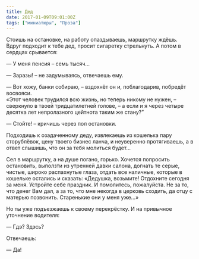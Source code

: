 ```yaml
---
title: Дед
date: 2017-01-09T09:01:00Z
tags: ["миниатюры", "Проза"]
---
```


Стоишь на остановке, на работу опаздываешь, маршрутку ждёшь. Вдруг подходит к тебе дед, просит сигаретку стрельнуть. А потом в сердцах срывается:

— У меня пенсия – семь тысяч…

— Заразы! – не задумываясь, отвечаешь ему.

— Вот хожу, банки собираю, – вздохнёт он и, поблагодарив, побредёт восвояси.  
«Этот человек трудился всю жизнь, но теперь никому не нужен, – сверкнуло в твоей тридцатилетней голове, – а если и я через четыре десятка лет непролазного цейтнота таким же стану?”

— Стойте! – кричишь через пол остановки.

Подходишь к озадаченному деду, извлекаешь из кошелька пару сторублёвок, цену твоего бизнес ланча, и неуверенно протягиваешь, а в ответ слышишь, что он за тебя молиться будет…

Сел в маршрутку, а на душе погано, горько. Хочется попросить остановить, выползти из утренней давки салона, догнать те серые, чистые, широко распахнутые глаза, отдать все наличные, которые в кошельке остались и сказать: «Дедушка, возьмите! Отдохните сегодня за меня. Устройте себе праздник. И помолитесь, пожалуйста. Не за то, что денег Вам дал, а за то, что мне некогда в церковь сходить, да отцу с матерью позвонить. Старенькие они у меня уже…»

Но ты уже подъезжаешь к своему перекрёстку. И на привычное уточнение водителя:

— Гдэ? Здэсь?

Отвечаешь:

— Да!  
